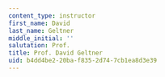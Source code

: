 ```yaml
---
content_type: instructor
first_name: David
last_name: Geltner
middle_initial: ''
salutation: Prof.
title: Prof. David Geltner
uid: b4dd4be2-20ba-f835-2d74-7cb1ea8d3e39
---
```

